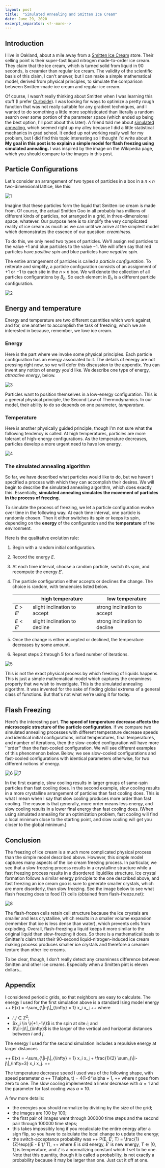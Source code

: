 ```yaml
---
layout: post
title:  "Simulated Annealing and Smitten Ice Cream"
date: June 29, 2020
excerpt_separator: <!--more-->
---
```


## Introduction

I live in Oakland, about a mile away from a [Smitten Ice Cream](https://www.smittenicecream.com) store. Their selling point is their super-fast liquid nitrogen made-to-order ice cream. They claim that the ice cream, which is turned solid from liquid in 90 seconds, is creamier than regular ice cream. The validity of the scientific basis of this claim, I can't answer, but I can make a simple mathematical model, derived from physical principles, to simulate the comparison between Smitten-made ice cream and regular ice cream. 

<!--more-->

Of course, I wasn't really thinking about Smitten when I was learning this stuff (I prefer [Curbside](https://www.curbsideoakland.com)). I was looking for ways to optimize a pretty rough function that was not really suitable for any gradient techniques, and I wanted to do something a little more sophisticated than literally a random search over some portion of the parameter space (which ended up being the best option, I'll post about this later). A friend told me about [simulated annealing](https://en.wikipedia.org/wiki/Simulated_annealing), which seemed right up my alley because I did a little statistical mechanics in grad school. It ended up not working really well for my problem, but I did find this topic interesting so I thought I'd write about it. **My goal in this post is to explain a simple model for flash freezing using simulated annealing.** I was inspired by the image on the Wikipedia page, which you should compare to the images in this post.


## Particle Configurations

Let's consider an arrangement of two types of particles in a box in a $n\times n$ two-dimensional lattice, like this:  

![1](/assets/smitten-1/1.png)

Imagine that these particles form the liquid that Smitten ice cream is made from. Of course, the actual Smitten Goo in all probably has millions of different kinds of particles, not arranged in a grid, in three-dimensional space, whatever. Our purpose here is to simplify the very complicated reality of ice cream as much as we can until we arrive at the simplest model which demonstrates the essence of our question: *creaminess*. 

To do this, we only need two types of particles. We'll assign red particles to the value $+1$ and blue particles to the value $-1$. We will often say that red particles have *positive spin* and blue particles have *negative spin*. 

The entire arrangement of particles is called a *particle configuration*. To reiterate and simplify, a particle configuration consists of an assignment of $+1$ or $-1$ to each site in the $n\times n$ box. We will denote the collection of all particles configurations by $B_n$. So each element in $B_n$ is a different particle configuration.

![2](/assets/smitten-1/2.png)

## Energy and temperature

Energy and temperature are two different quantities which work against, and for, one another to accomplish the task of freezing, whcih we are interested in because, remember, we love ice cream.

### Energy

Here is the part where we invoke some physical principles. Each particle configuration has an energy associated to it. The details of energy are not pressing right now, so we will defer this discussion to the appendix. You can invent any notion of energy you'd like. We describe one type of energy, *attractive energy*, below.

![3](/assets/smitten-1/3.png)

Particles want to position themselves in a low-energy configuration. This is a general physical principle, the Second Law of Thermodynamics. In our model, their ability to do so depends on one parameter, *temperature*.

### Temperature

Here is another physically guided principle, though I'm not sure what the following tendency is called. At high temperatures, particles are more tolerant of high-energy configurations. As the temperature decreases, particles develop a more urgent need to have low energy.

![4](/assets/smitten-1/4.png)

### The simulated annealing algorithm

So far, we have described what particles would like to do, but we haven't specified a process with which they can accomplish their desires. We will begin to describe the simulated annealing algorithm, which does exactly this. Essentially, **simulated annealing simulates the movement of particles in the process of freezing.**

To simulate the process of freezing, we let a particle configuration evolve over time in the following way. At each time interval, one particle is randomly chosen. Then it either switches its spin or keeps its spin, depending on the **energy** of the configuration and the **temperature** of the environment.

Here is the qualitative evolution rule: 
1. Begin with a random initial configuration.
2. Record the energy $E$. 
3. At each time interval, choose a random particle, switch its spin, and recompute the energy $E'$. 
4. The particle configuration either accepts or declines the change. The choice is random, with tendencies listed below.

    |    |high temperature| low temperature|
    |----|---------|---------|
    |$E>E'$|slight inclination to accept|strong inclination to accept|
    |$E<E'$|slight inclination to decline|strong inclination to decline|

5. Once the change is either accepted or declined, the temperature decreases by some amount. 
6. Repeat steps 2 through 5 for a fixed number of iterations.

![5](/assets/smitten-1/5.png)

This is not the exact physical process by which freezing of liquids happens. This is just a simple mathematical model which captures the creaminess property that we wish to investigate. This is the simulated annealing algorithm. It was invented for the sake of finding global extrema of a general class of functions. But that's not what we're using it for today.

## Flash Freezing

Here's the interesting part. **The speed of temperature decrease affects the microscopic structure of the particle configuration**. If we compare two simulated annealing processes with different temperature decrease speeds and identical initial configurations, initial temperatures, final temperatures, and number of iterations, then the slow-cooled configuration will have more ''order'' than the fast-cooled configuration. We will see different examples of this phenomenon below. Below, we see slow-cooled configurations and fast-cooled configurations with identical parameters otherwise, for two different notions of energy.

![6](/assets/smitten-1/6_3.png)
![7](/assets/smitten-1/7_2.png)

In the first example, slow cooling results in larger groups of same-spin particles than fast cooling does. In the second example, slow cooling results in a more crystalline arrangement of particles than fast cooling does. This is what I mean when I say that slow cooling produces more order than fast cooling. The reason is that generally, more order means less energy, and slow cooling results in a lower final energy than fast cooling does. (When using simulated annealing for an optimization problem, fast cooling will find a local minimum close to the starting point, and slow cooling will get you closer to the global minimum.)

## Conclusion

The freezing of ice cream is a much more complicated physical process than the simple model described above. However, this simple model captures many aspects of the ice cream freezing process. In particular, we see that a slow freezing process results in a crystalline structure while a fast freezing process results in a disordered liquidlike structure. Ice crystal formation follows a similar energy principle to the one described above, and fast freezing an ice cream goo is sure to generate smaller crystals, which are more disorderly, than slow freezing. See the image below to see what flash freezing does to food (?) cells (obtained from flash-freeze.net): 

![8](/assets/smitten-1/cells.png)

The flash-frozen cells retain cell structure because the ice crystals are smaller and less crystalline, which results in a smaller volume expansion (remember that ice is less dense than water), which prevents cells from exploding. Overall, flash-freezing a liquid keeps it more similar to the original liquid than slow-freezing it does. So there is a mathematical basis to Smitten's claim that their 90-second liquid-nitrogen-induced ice cream making process produces smaller ice crystals and therefore a creamier texture than other ice creams. 

To be clear, though, I don't really detect any creaminess difference between Smitten and other ice creams. Especially when a Smitten pint is eleven dollars...

## Appendix

I considered periodic grids, so that neighbors are easy to calculate. The energy I used for the first simulation above is a standard Ising model energy
++ E(x) = -\sum_{\\|i-j\\|_{\infty} = 1} x_i x_j ++ where 
- $i,j \in \mathbb{Z}^2$; 
- $x_i \in \\{+1,-1\\}$ is the spin at site $i$; and 
- $\\|i-j\\|_{\infty}$ is the larger of the vertical and horizontal distances between $i$ and $j$. 

The energy I used for the second simulation includes a repulsive energy at larger distances

++ E(x) = -\sum_{\\|i-j\\|_{\infty} = 1} x_i x_j + \frac{1}{2} \sum\_{\\|i-j\\|\_\infty=3} x_i x_j. ++

The temperature decrease speed I used was of the following shape, with speed parameter $\alpha$
++ T(\alpha, t) = 4(1-t)^\alpha + 1, ++ where $t$ goes from zero to one. The slow cooling implemented a linear decrease with $\alpha=1$ and the parameter for fast cooling was $\alpha = 10$. 

A few more details: 
- the energies you should normalize by dividing by the size of the grid;
- the images are 100 by 100;
- the first pair of images went through 300000 time steps and the second pair through 100000 time steps;
- this takes impossibly long if you recalculate the entire energy after a sign flip, so you have to calculate the local change to update the energy;
- the switch-acceptance probability was ++ P(E, E', T) = \frac{1}{Z}\exp((E - E')/ T), ++ where $E$ is old energy, $E'$ is new energy, $T\in [0,1]$ is temperature, and $Z$ is a normalizing constant which I set to be one. Note that this quantity, though it is called a probability, is not exactly a probability because it may be larger than one. Just cut it off at one.


<!--

Since this is the first post, suffice it to say this: we will pick a particular probability distribution on $B_n$ such that *lower-energy particle configurations have higher probability of occurring*. 

Furthermore, the probability distribution has a parameter $\beta$ between 0 and infinity. Increasing $\beta$ makes lower-energy particle configurations **even more likely**. Decreasing $\beta$ makes lower-energy particle configurations **a little less likely than they were with a higher $\beta$**.
-->

<!-- next up let's apply simulated annealing to find least-cost path across potentials
http://eprints.qut.edu.au/62208/1/MiaoTianV11withPubInfo.pdf -->


